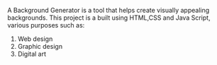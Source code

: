  A Background Generator is a tool  that helps create visually appealing backgrounds. This project is a built using HTML,CSS and Java Script, various purposes such as:
 1. Web design
 2. Graphic design
 3. Digital art

